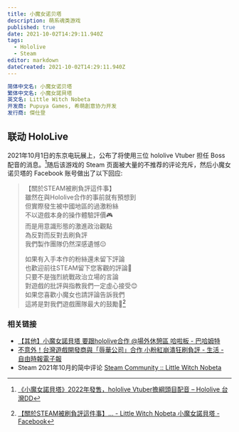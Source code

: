 ```yaml
---
title: 小魔女诺贝塔
description: 萌系魂类游戏
published: true
date: 2021-10-02T14:29:11.940Z
tags: 
  - Hololive
  - Steam
editor: markdown
dateCreated: 2021-10-02T14:29:11.940Z
---
```


```YAML
简体中文名: 小魔女诺贝塔
繁体中文名: 小魔女諾貝塔
英文名: Little Witch Nobeta
开发商: Pupuya Games, 希萌創意协力开发
发行商: 傑仕登
```

## 联动 HoloLive

2021年10月1日的东京电玩展上，公布了将使用三位 hololive Vtuber 担任 Boss 配音的消息。[^n_hvb]随后该游戏的 Steam 页面被大量的不推荐的评论充斥，然后小魔女诺贝塔的 Facebook 账号做出了以下回应:

[^n_hvb]: [《小魔女諾貝塔》2022年發售，hololive Vtuber擔綱頭目配音 – Hololive 台灣DD](https://web.archive.org/web/20211002061617/https://hololivetw.com/archives/40600)

> 【關於STEAM被刷負評這件事】\
> 雖然在與Hololive合作的事前就有預想到\
> 但實際發生被中國地區的過激粉絲\
> 不以遊戲本身的操作體驗評價🎮\
> 而是用意識形態的激進政治觀點\
> 為反對而反對去刷負評\
> 我們製作團隊仍然深感遺憾😔
>
> 如果有入手本作的粉絲還未留下評論\
> 也歡迎前往STEAM留下您客觀的評論📩\
> 只要不是強烈統戰政治立場的言論\
> 對遊戲的批評與指教我們一定虛心接受😊\
> 如果您喜歡小魔女也請評論告訴我們\
> 這將是對我們遊戲團隊最大的鼓勵🥰[^fb_bc]

[^fb_bc]: [【關於STEAM被刷負評這件事】... - Little Witch Nobeta 小魔女諾貝塔 - Facebook](https://www.facebook.com/LittleWitchNobeta/posts/385845053129719)

### 相关链接

+ [【其他】小魔女諾貝塔 要跟hololive合作 @場外休憩區 哈啦板 - 巴哈姆特](https://web.archive.org/web/20211002061649/https://forum.gamer.com.tw/C.php?bsn=60076&snA=6595903)
+ [不意外！台灣遊戲開發商與「辱華公司」合作 小粉紅崩潰狂刷負評 - 生活 - 自由時報電子報](https://web.archive.org/web/20211002061612/https://news.ltn.com.tw/news/life/breakingnews/3690596)
+ Steam 2021年10月的简中评论 [Steam Community :: Little Witch Nobeta](https://web.archive.org/web/20211002061501/https://steamcommunity.com/app/1049890/negativereviews/?browsefilter=mostrecent&snr=1_5_100010_&filterLanguage=schinese&p=1)
